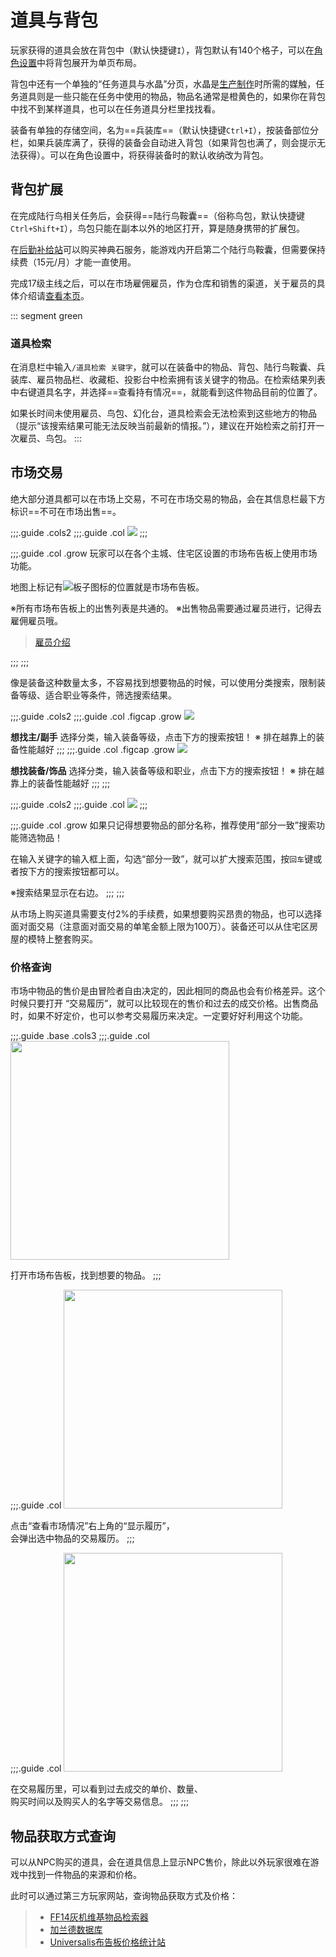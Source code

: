 # 道具与背包
玩家获得的道具会放在背包中（默认快捷键`I`），背包默认有140个格子，可以在[角色设置](/basic/config.md)中将背包展开为单页布局。

背包中还有一个单独的“任务道具与水晶”分页，水晶是[生产制作](/topic/craft.md)时所需的媒触，任务道具则是一些只能在任务中使用的物品，物品名通常是橙黄色的，如果你在背包中找不到某样道具，也可以在任务道具分栏里找找看。

装备有单独的存储空间，名为==兵装库==（默认快捷键`Ctrl+I`），按装备部位分栏，如果兵装库满了，获得的装备会自动进入背包（如果背包也满了，则会提示无法获得）。可以在角色设置中，将获得装备时的默认收纳改为背包。

## 背包扩展

在完成陆行鸟相关任务<quest name="可靠的搭档" type="plus" />后，会获得==陆行鸟鞍囊==（俗称鸟包，默认快捷键`Ctrl+Shift+I`），鸟包只能在副本以外的地区打开，算是随身携带的扩展包。

在[后勤补给站](https://actff1.web.sdo.com/project/141028dgf/index.html)可以购买神典石服务，能游戏内开启第二个陆行鸟鞍囊，但需要保持续费（15元/月）才能一直使用。

完成17级主线之后，可以在市场雇佣雇员，作为仓库和销售的渠道，关于雇员的具体介绍请[查看本页](/advanced/retainer.md)。

::: segment green
### 道具检索

在消息栏中输入`/道具检索 关键字`，就可以在装备中的物品、背包、陆行鸟鞍囊、兵装库、雇员物品栏、收藏柜、投影台中检索拥有该关键字的物品。在检索结果列表中<i class="xiv mouse-right-button"></i>右键道具名字，并选择==查看持有情况==，就能看到这件物品目前的位置了。

如果长时间未使用雇员、鸟包、幻化台，道具检索会无法检索到这些地方的物品（提示“该搜索结果可能无法反映当前最新的情报。”），建议在开始检索之前打开一次雇员、鸟包。
:::

## 市场交易

绝大部分道具都可以在市场上交易，不可在市场交易的物品，会在其信息栏最下方标识==不可在市场出售==。

;;;.guide .cols2
;;;.guide .col
![](./item.assets/f35410b5737415c85d9beae44b4eedf980bf21.jpg)
;;;

;;;.guide .col .grow
玩家可以在各个主城、住宅区设置的市场布告板上使用市场功能。

地图上标记有<img src="/images/icons/060570.png" class="no-zoom sm-icon" />板子图标的位置就是市场布告板。

※所有市场布告板上的出售列表是共通的。
※出售物品需要通过雇员进行，记得去雇佣雇员哦。

> [雇员介绍](./advanced/retainer.md)

;;;
;;;

像是装备这种数量太多，不容易找到想要物品的时候，可以使用分类搜索，限制装备等级、适合职业等条件，筛选搜索结果。

;;;.guide .cols2
;;;.guide .col .figcap .grow
![](./item.assets/cfbf5694cefe3d4076a13bb9a0ad48584bed86.jpg)

**想找主/副手**
选择分类，输入装备等级，点击下方的搜索按钮！
※ 排在越靠上的装备性能越好
;;;
;;;.guide .col .figcap .grow
![](./item.assets/e8d215cfd8b89fa8784afd19ab03334191ab8c.jpg)

**想找装备/饰品**
选择分类，输入装备等级和职业，点击下方的搜索按钮！
※ 排在越靠上的装备性能越好
;;;
;;;

;;;.guide .cols2
;;;.guide .col
![](./item.assets/bee436efb4acf0180609e1012d413f435f6c56.jpg)
;;;

;;;.guide .col .grow
如果只记得想要物品的部分名称，推荐使用“部分一致”搜索功能筛选物品！

在输入关键字的输入框上面，勾选“部分一致”，就可以扩大搜索范围，按`回车`键或者按下方的搜索按钮都可以。

※搜索结果显示在右边。
;;;
;;;

从市场上购买道具需要支付2%的手续费，如果想要购买昂贵的物品，也可以选择面对面交易（注意面对面交易的单笔金额上限为100万<i class="xiv gil"></i>）。装备还可以从住宅区房屋的模特上整套购买。

### 价格查询

市场中物品的售价是由冒险者自由决定的，因此相同的商品也会有价格差异。这个时候只要打开 “交易履历”，就可以比较现在的售价和过去的成交价格。出售商品时，如果不好定价，也可以参考交易履历来决定。一定要好好利用这个功能。

;;;.guide .base .cols3
;;;.guide .col
<img src="./item.assets/hist1.jpg" width="350px" />

打开市场布告板，找到想要的物品。
;;;

;;;.guide .col
<img src="./item.assets/hist2.jpg" width="350px" />

点击“查看市场情况”右上角的“显示履历”，<br>会弹出选中物品的交易履历。
;;;

;;;.guide .col
<img src="./item.assets/hist3.jpg" width="350px" />

在交易履历里，可以看到过去成交的单价、数量、<br>购买时间以及购买人的名字等交易信息。
;;;
;;;

## 物品获取方式查询

可以从NPC购买的道具，会在道具信息上显示NPC售价，除此以外玩家很难在游戏中找到一件物品的来源和价格。

此时可以通过第三方玩家网站，查询物品获取方式及价格：

> * [FF14灰机维基物品检索器](https://ff14.huijiwiki.com/wiki/ItemSearch)
> * [加兰德数据库](https://garlandtools.cn/db/)
> * [Universalis布告板价格统计站](https://universalis.app/)